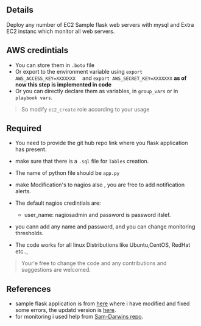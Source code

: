 
## Details

Deploy any number of EC2 Sample flask web servers with  mysql  and Extra EC2 instanc which monitor all web servers.

## AWS credintials

* You can store them in ```.boto``` file
* Or export to the environment variable using ```export AWS_ACCESS_KEY=XXXXXXX  ``` and ```export AWS_SECRET_KEY=XXXXXXX``` **as of now this step is implemented in code** 
* Or you can directly declare them as variables, in ```group_vars``` or in ```playbook vars```.

> So modify    ```ec2_create``` role according to your usage

## Required

* You need to provide the git hub repo link where you flask application has present.
* make sure that there is a ```.sql``` file for ```Tables``` creation.
* The name of python file should be ```app.py```
* make Modification's to nagios also , you are free to add notification alerts.
* The default nagios credintials are:
    * user_name: nagiosadmin and password is password itslef.
* you cann add any name and password, and you can change monitoring thresholds.

* The code works for all linux Distributions like Ubuntu,CentOS, RedHat etc..,



> Your'e free to change the code and any contributions and suggestions are welcomed.

## References

* sample flask application is from [here](https://github.com/EswarGitHub/GymManagementSystem) where i have modified and fixed some errors, the updatd version is [here](https://github.com/saireddyavs/Gym-appication).
* for monitoring i used help from [Sam-Darwins repo](https://github.com/sdarwin/Ansible-Nagios). 
